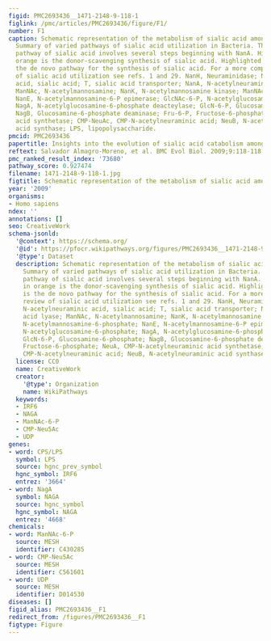 ```yaml
---
figid: PMC2693436__1471-2148-9-118-1
figlink: /pmc/articles/PMC2693436/figure/F1/
number: F1
caption: Schematic representation of the metabolism of sialic acid among Bacteria.
  Summary of varied pathways of sialic acid utilization in Bacteria. The catabolic
  pathway of sialic acid involves several steps beginning with NanA. Highlighted in
  orange is the donor-scavenging synthesis of sialic acid. Highlighted in pink is
  the de novo pathway for the synthesis of sialic acid. For a more comprehensive review
  of sialic acid utilization see refs. 1 and 29. NanH, Neuraminidase; Neu5Ac, N-acetylneuraminic
  acid, sialic acid; T, sialic acid transporter; NanA, N-acetylneuraminic acid lyase;
  ManNAc, N-acetylmannosamine; NanK, N-acetylmannosamine kinase; ManNAc-6-P, N-acetylmannosamine-6-phosphate;
  NanE, N-acetylmannosamine-6-P epimerase; GlcNAc-6-P, N-acetylglucosamine-6-phosphate;
  NagA, N-acetylglucosamine-6-phosphate deacteylase; GlcN-6-P, Glucosamine-6-phosphate;
  NagB, Glucosamine-6-phosphate deaminase; Fru-6-P, Fructose-6-phosphate; NeuA, CMP-N-acetylneuraminic
  acid synthetase; CMP-NeuAc, CMP-N-acetylneuraminic acid; NeuB, N-acetylneuraminic
  acid synthase; LPS, lipopolysaccharide.
pmcid: PMC2693436
papertitle: Insights into the evolution of sialic acid catabolism among bacteria.
reftext: Salvador Almagro-Moreno, et al. BMC Evol Biol. 2009;9:118-118.
pmc_ranked_result_index: '73680'
pathway_score: 0.927474
filename: 1471-2148-9-118-1.jpg
figtitle: Schematic representation of the metabolism of sialic acid among Bacteria
year: '2009'
organisms:
- Homo sapiens
ndex: ''
annotations: []
seo: CreativeWork
schema-jsonld:
  '@context': https://schema.org/
  '@id': https://pfocr.wikipathways.org/figures/PMC2693436__1471-2148-9-118-1.html
  '@type': Dataset
  description: Schematic representation of the metabolism of sialic acid among Bacteria.
    Summary of varied pathways of sialic acid utilization in Bacteria. The catabolic
    pathway of sialic acid involves several steps beginning with NanA. Highlighted
    in orange is the donor-scavenging synthesis of sialic acid. Highlighted in pink
    is the de novo pathway for the synthesis of sialic acid. For a more comprehensive
    review of sialic acid utilization see refs. 1 and 29. NanH, Neuraminidase; Neu5Ac,
    N-acetylneuraminic acid, sialic acid; T, sialic acid transporter; NanA, N-acetylneuraminic
    acid lyase; ManNAc, N-acetylmannosamine; NanK, N-acetylmannosamine kinase; ManNAc-6-P,
    N-acetylmannosamine-6-phosphate; NanE, N-acetylmannosamine-6-P epimerase; GlcNAc-6-P,
    N-acetylglucosamine-6-phosphate; NagA, N-acetylglucosamine-6-phosphate deacteylase;
    GlcN-6-P, Glucosamine-6-phosphate; NagB, Glucosamine-6-phosphate deaminase; Fru-6-P,
    Fructose-6-phosphate; NeuA, CMP-N-acetylneuraminic acid synthetase; CMP-NeuAc,
    CMP-N-acetylneuraminic acid; NeuB, N-acetylneuraminic acid synthase; LPS, lipopolysaccharide.
  license: CC0
  name: CreativeWork
  creator:
    '@type': Organization
    name: WikiPathways
  keywords:
  - IRF6
  - NAGA
  - ManNAc-6-P
  - CMP-Neu5Ac
  - UDP
genes:
- word: CPS/LPS
  symbol: LPS
  source: hgnc_prev_symbol
  hgnc_symbol: IRF6
  entrez: '3664'
- word: NagA
  symbol: NAGA
  source: hgnc_symbol
  hgnc_symbol: NAGA
  entrez: '4668'
chemicals:
- word: ManNAc-6-P
  source: MESH
  identifier: C430285
- word: CMP-Neu5Ac
  source: MESH
  identifier: C561601
- word: UDP
  source: MESH
  identifier: D014530
diseases: []
figid_alias: PMC2693436__F1
redirect_from: /figures/PMC2693436__F1
figtype: Figure
---
```

